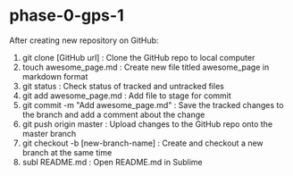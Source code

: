 # phase-0-gps-1

After creating new repository on GitHub:
1. git clone [GitHub url] : Clone the GitHub repo to local computer
2. touch awesome_page.md : Create new file titled awesome_page in markdown format
3. git status : Check status of tracked and untracked files
4. git add awesome_page.md : Add file to stage for commit
5. git commit -m "Add awesome_page.md" : Save the tracked changes to the branch and add a comment about the change
6. git push origin master : Upload changes to the GitHub repo onto the master branch
7. git checkout -b [new-branch-name] : Create and checkout a new branch at the same time
8. subl README.md : Open README.md in Sublime